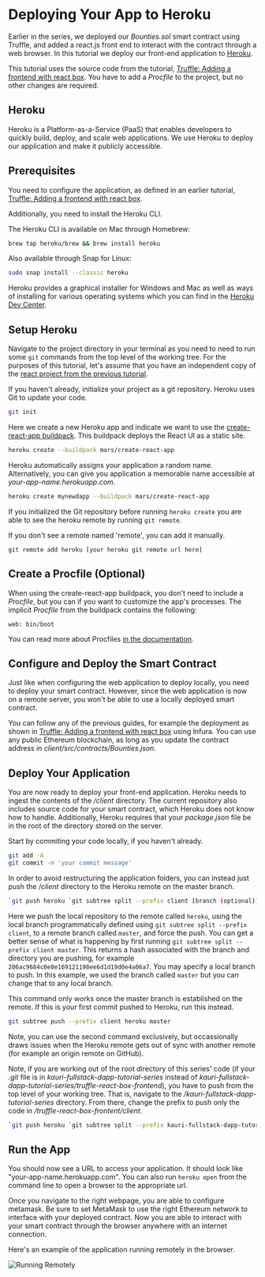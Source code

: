 # Deploying Your App to Heroku

Earlier in the series, we deployed our _Bounties.sol_ smart contract using Truffle, and added a react.js front end to interact with the contract through a web browser. In this tutorial we deploy our front-end application to [Heroku](https://www.heroku.com).

This tutorial uses the source code from the tutorial, [Truffle: Adding a frontend with react box](https://github.com/kauri-io/kauri-fullstack-dapp-tutorial-series/tree/master/truffle-react-box-frontend). You have to add a _Procfile_ to the project, but no other changes are required.

## Heroku

Heroku is a Platform-as-a-Service (PaaS) that enables developers to quickly build, deploy, and scale web applications. We use Heroku to deploy our application and make it publicly accessible.

## Prerequisites

You need to configure the application, as defined in an earlier tutorial, [Truffle: Adding a frontend with react box](https://kauri.io/article/86903f66d39d4379a2e70bd583700ecf/v14/truffle:-adding-a-frontend-with-react-box).

Additionally, you need to install the Heroku CLI.

The Heroku CLI is available on Mac through Homebrew:

```bash
brew tap heroku/brew && brew install heroku
```

Also available through Snap for Linux:

```bash
sudo snap install --classic heroku
```

Heroku provides a graphical installer for Windows and Mac as well as ways of installing for various operating systems which you can find in the [Heroku Dev Center](https://devcenter.heroku.com/articles/heroku-cli).

## Setup Heroku

Navigate to the project directory in your terminal as you need to need to run some `git` commands from the top level of the working tree. For the purposes of this tutorial, let's assume that you have an independent copy of the [react project from the previous tutorial](https://github.com/kauri-io/kauri-fullstack-dapp-tutorial-series/tree/master/truffle-react-box-frontend).

If you haven't already, initialize your project as a git repository. Heroku uses Git to update your code.

```bash
git init
```

Here we create a new Heroku app and indicate we want to use the [create-react-app buildpack](https://github.com/mars/create-react-app-buildpack). This buildpack deploys the React UI as a static site.

```bash
heroku create --buildpack mars/create-react-app
```

Heroku automatically assigns your application a random name. Alternatively, you can give you application a memorable name accessible at _your-app-name.herokuapp.com_.

```bash
heroku create mynewdapp --buildpack mars/create-react-app
```

If you initialized the Git repository before running `heroku create` you are able to see the heroku remote by running `git remote`.

If you don't see a remote named 'remote', you can add it manually.

```shell
git remote add heroku [your heroku git remote url here]
```

## Create a Procfile (Optional)

When using the create-react-app buildpack, you don't need to include a _Procfile_, but you can if you want to customize the app's processes. The implicit _Procfile_ from the buildpack contains the following:

    web: bin/boot

You can read more about Procfiles [in the documentation](https://devcenter.heroku.com/articles/procfile).

## Configure and Deploy the Smart Contract

Just like when configuring the web application to deploy locally, you need to deploy your smart contract. However, since the web application is now on a remote server, you won't be able to use a locally deployed smart contract.

You can follow any of the previous guides, for example the deployment as shown in [Truffle: Adding a frontend with react box](https://kauri.io/article/86903f66d39d4379a2e70bd583700ecf/v14/truffle:-adding-a-frontend-with-react-box#deploy) using Infura. You can use any public Ethereum blockchain, as long as you update the contract address _in client/src/contracts/Bounties.json_.

## Deploy Your Application

You are now ready to deploy your front-end application. Heroku needs to ingest the contents of the _/client_ directory. The current repository also includes source code for your smart contract, which Heroku does not know how to handle. Additionally, Heroku requires that your _package.json_ file be in the root of the directory stored on the server.

Start by commiting your code locally, if you haven't already.

```bash
git add -A
git commit -m 'your commit message'
```

In order to avoid restructuring the application folders, you can instead just push the _/client_ directory to the Heroku remote on the master branch.

```bash
`git push heroku `git subtree split --prefix client [branch (optional)]`:master --force`
```

Here we push the local repository to the remote called `heroku`, using the local branch programmatically defined using `git subtree split --prefix client`, to a remote branch called `master`, and force the push. You can get a better sense of what is happening by first running `git subtree split --prefix client master`. This returns a hash associated with the branch and directory you are pushing, for example `206ac9684c0e8e169121198ee6d1d19d0e4a06a7`. You may specify a local branch to push. In this example, we used the branch called `master` but you can change that to any local branch.

This command only works once the master branch is established on the remote. If this is your first commit pushed to Heroku, run this instead.

```bash
git subtree push --prefix client heroku master
```

Note, you can use the second command exclusively, but occassionally draws issues when the Heroku remote gets out of sync with another remote (for example an origin remote on GitHub).

Note, if you are working out of the root directory of this series' code (if your _.git_ file is in _kauri-fullstack-dapp-tutorial-series_ instead of _kauri-fullstack-dapp-tutorial-series/truffle-react-box-frontend_), you have to push from the top level of your working tree. That is, navigate to the _/kauri-fullstack-dapp-tutorial-series_ directory. From there, change the prefix to push only the code in _/truffle-react-box-frontent/client_.

```bash
`git push heroku `git subtree split --prefix kauri-fullstack-dapp-tutorial-series/client [branch (optional)]`:master --force`
```

## Run the App

You should now see a URL to access your application. It should look like "your-app-name.herokuapp.com". You can also run `heroku open` from the command line to open a browser to the appropriate url.

Once you navigate to the right webpage, you are able to configure metamask. Be sure to set MetaMask to use the right Ethereum network to interface with your deployed contract. Now you are able to interact with your smart contract through the browser anywhere with an internet connection.

Here's an example of the application running remotely in the browser.

![Running Remotely](/Deployed-to-Heroku.png)
